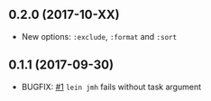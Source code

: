 ## 0.2.0 (2017-10-XX)

* New options: `:exclude`, `:format` and `:sort`

## 0.1.1 (2017-09-30)

* BUGFIX: [#1](https://github.com/jgpc42/lein-jmh/issues/1) `lein jmh` fails without task argument
